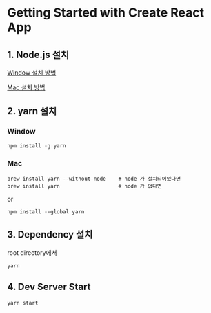# Getting Started with Create React App

## 1. Node.js 설치

[Window 설치 방법](https://kitty-geno.tistory.com/61)

[Mac 설치 방법](https://memostack.tistory.com/274)

## 2. yarn 설치

### Window
```
npm install -g yarn
```
### Mac
```
brew install yarn --without-node    # node 가 설치되어있다면
brew install yarn                   # node 가 없다면
```
or
```
npm install --global yarn
```
## 3. Dependency 설치

root directory에서
```
yarn
```

## 4. Dev Server Start
```
yarn start
```

